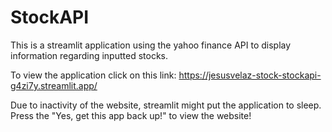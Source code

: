 # StockAPI
This is a streamlit application using the yahoo finance API to display information regarding inputted stocks.

To view the application click on this link:
https://jesusvelaz-stock-stockapi-g4zi7y.streamlit.app/

Due to inactivity of the website, streamlit might put the application to sleep.
Press the "Yes, get this app back up!" to view the website!
